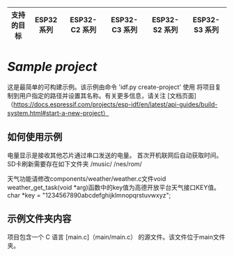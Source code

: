 |支持的目标 |ESP32 系列 |ESP32-C2 系列 |ESP32-C3 系列 |ESP32-S2 系列 |ESP32-S3 系列 |
|----------------- |----- |-------- |-------- |-------- |-------- |

# _Sample project_

这是最简单的可构建示例。该示例由命令 'idf.py create-project' 使用
将项目复制到用户指定的路径并设置其名称。有关更多信息，请关注 [文档页面]（https://docs.espressif.com/projects/esp-idf/en/latest/api-guides/build-system.html#start-a-new-project）

## 如何使用示例
电量显示是接收其他芯片通过串口发送的电量。
首次开机联网后自动获取时间。
SD卡刷新需要存在如下文件夹
/music/
/nes/rom/

天气功能请修改components/weather/weather.c文件void weather_get_task(void *arg)函数中的key值为高德开放平台天气接口KEY值。
char *key = "1234567890abcdefghijklmnopqrstuvwxyz";

## 示例文件夹内容

项目包含一个 C 语言 [main.c]（main/main.c） 的源文件。该文件位于main文件夹。